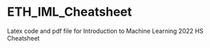 # ETH_IML_Cheatsheet
Latex code and pdf file for Introduction to Machine Learning 2022 HS Cheatsheet 
